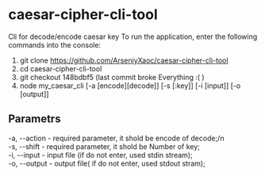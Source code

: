 # caesar-cipher-cli-tool
Cli for decode/encode caesar key 
To run the application, enter the following commands into the console:
1. git clone https://github.com/ArseniyXaoc/caesar-cipher-cli-tool
2. cd caesar-cipher-cli-tool
3. git checkout 148bdbf5
(last commit broke Everything :( )
4. node my_caesar_cli [-a [encode][decode]] [-s [:key]] [-i [input]] [-o [output]]

## Parametrs
-a, --action - required parameter, it shold be encode of decode;/n  
-s, --shift - required parameter, it shold be Number of key;  
-i, --input - input file (if do not enter, used stdin stream);  
-o, --output - output file( if do not enter, used stdout stram);  
